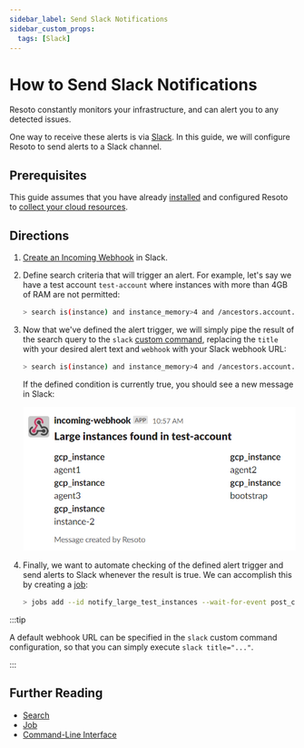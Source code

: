 ```yaml
---
sidebar_label: Send Slack Notifications
sidebar_custom_props:
  tags: [Slack]
---
```


# How to Send Slack Notifications

Resoto constantly monitors your infrastructure, and can alert you to any detected issues.

One way to receive these alerts is via [Slack](https://slack.com). In this guide, we will configure Resoto to send alerts to a Slack channel.

## Prerequisites

This guide assumes that you have already [installed](../../../getting-started/install-resoto/index.md) and configured Resoto to [collect your cloud resources](../../../getting-started/configure-cloud-provider-access/index.md).

## Directions

1. [Create an Incoming Webhook](https://api.slack.com/messaging/webhooks) in Slack.

2. Define search criteria that will trigger an alert. For example, let's say we have a test account `test-account` where instances with more than 4GB of RAM are not permitted:

   ```bash
   > search is(instance) and instance_memory>4 and /ancestors.account.reported.name==test-account
   ```

3. Now that we've defined the alert trigger, we will simply pipe the result of the search query to the `slack` [custom command](../../../reference/cli/index.md#custom-commands), replacing the `title` with your desired alert text and `webhook` with your Slack webhook URL:

   ```bash
   > search is(instance) and instance_memory>4 and /ancestors.account.reported.name==test-account | slack title="Large instances found in test-account" webhook="https://hooks.slack.com/services/T00000000/B00000000/XXXXXXXXXXXXXXXXXXXXXXXX"
   ```

   If the defined condition is currently true, you should see a new message in Slack:

   ![Example Slack alert](./img/example-alert.png)

4. Finally, we want to automate checking of the defined alert trigger and send alerts to Slack whenever the result is true. We can accomplish this by creating a [job](../../../concepts/automation/job.md):

   ```bash
   > jobs add --id notify_large_test_instances --wait-for-event post_collect 'search is(instance) and instance_memory>4 and /ancestors.account.reported.name==test-account | slack title="Large instances found in test-account" webhook="https://hooks.slack.com/services/T00000000/B00000000/XXXXXXXXXXXXXXXXXXXXXXXX"'
   ```

:::tip

A default webhook URL can be specified in the `slack` custom command configuration, so that you can simply execute `slack title="..."`.

:::

## Further Reading

- [Search](../../../concepts/search/index.md)
- [Job](../../../concepts/automation/job.md)
- [Command-Line Interface](../../../reference/cli/index.md)
